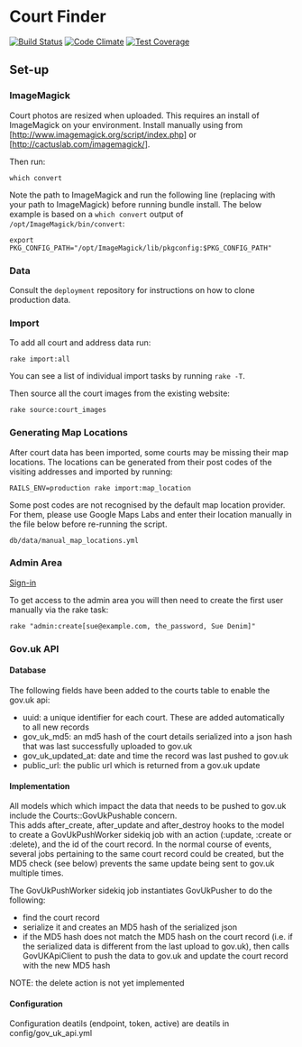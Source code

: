# Court Finder

[![Build Status](https://api.shippable.com/projects/54325aba80088cee586d4ca6/badge?branchName=master)](https://app.shippable.com/projects/54325aba80088cee586d4ca6/builds/latest)
[![Code Climate](https://codeclimate.com/github/ministryofjustice/courtfinder/badges/gpa.svg)](https://codeclimate.com/github/ministryofjustice/courtfinder)
[![Test Coverage](https://codeclimate.com/github/ministryofjustice/courtfinder/badges/coverage.svg)](https://codeclimate.com/github/ministryofjustice/courtfinder)
## Set-up

### ImageMagick

Court photos are resized when uploaded. This requires an install of ImageMagick on your environment. Install manually using from [http://www.imagemagick.org/script/index.php] or [http://cactuslab.com/imagemagick/].

Then run:

    which convert

Note the path to ImageMagick and run the following line (replacing with your path to ImageMagick) before running bundle install. The below example is based on a `which convert` output of `/opt/ImageMagick/bin/convert`:

    export PKG_CONFIG_PATH="/opt/ImageMagick/lib/pkgconfig:$PKG_CONFIG_PATH"

### Data

Consult the `deployment` repository for instructions on how to clone production data.

### Import

To add all court and address data run:

    rake import:all

You can see a list of individual import tasks by running `rake -T`.

Then source all the court images from the existing website:

    rake source:court_images

### Generating Map Locations

After court data has been imported, some courts may be missing their map locations. The locations can be generated from their post codes of the visiting addresses and imported by running:

    RAILS_ENV=production rake import:map_location

Some post codes are not recognised by the default map location provider. For them, please use Google Maps Labs and enter their location manually in the file below before re-running the script.

    db/data/manual_map_locations.yml

### Admin Area

[Sign-in](http://localhost:3000/admin/users/sign_in)

To get access to the admin area you will then need to create the first user manually via the rake task:

    rake "admin:create[sue@example.com, the_password, Sue Denim]"


### Gov.uk API

#### Database

The following fields have been added to the courts table to enable the gov.uk api:

- uuid: a unique identifier for each court.  These are added automatically to all new records
- gov_uk_md5: an md5 hash of the court details serialized into a json hash that was last successfully uploaded to gov.uk
- gov_uk_updated_at: date and time the record was last pushed to gov.uk
- public_url: the public url which is returned from a gov.uk update

#### Implementation

All models which which impact the data that needs to be pushed to gov.uk include the Courts::GovUkPushable concern.  
This adds after_create, after_update and after_destroy hooks to the model to create a GovUkPushWorker sidekiq job with an 
action (:update, :create or :delete), and the id of the court record.  In the normal course of events, several jobs pertaining
to the same court record could be created, but the MD5 check (see below) prevents the same update being sent to gov.uk multiple
times.

The GovUkPushWorker sidekiq job instantiates GovUkPusher to do the following:
- find the court record
- serialize it and creates an MD5 hash of the serialized json
- if the MD5 hash does not match the MD5 hash on the court record (i.e. if the serialized data is 
  different from the last upload to gov.uk), then calls GovUKApiClient to push the data to gov.uk
  and update the court record with the new MD5 hash


NOTE: the delete action is not yet implemented


#### Configuration

Configuration deatils (endpoint, token, active) are deatils in config/gov_uk_api.yml


